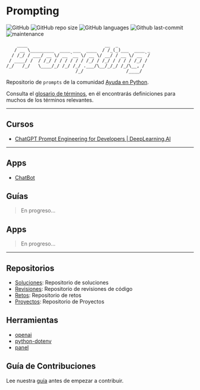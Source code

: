 # Prompting

![GitHub](https://img.shields.io/github/license/AyudaEnPython/prompting)
![GitHub repo size](https://img.shields.io/github/repo-size/AyudaEnPython/prompting)
![GitHub languages](https://img.shields.io/github/languages/top/AyudaEnPython/prompting)
![Github last-commit](https://img.shields.io/github/last-commit/AyudaEnPython/prompting)
![maintenance](https://img.shields.io/maintenance/yes/2023)

        ____                             __  _            
       / __ \_________  ____ ___  ____  / /_(_)___  ____ _
      / /_/ / ___/ __ \/ __ `__ \/ __ \/ __/ / __ \/ __ `/
     / ____/ /  / /_/ / / / / / / /_/ / /_/ / / / / /_/ / 
    /_/   /_/   \____/_/ /_/ /_/ .___/\__/_/_/ /_/\__, /  
                              /_/                /____/   

Repositorio de `prompts` de la comunidad [Ayuda en Python](https://www.facebook.com/groups/ayudaenpython/).

Consulta el [glosario de términos](glosario.md), en él encontrarás definiciones para muchos de los términos relevantes.

---

## Cursos

- [ChatGPT Prompt Engineering for Developers | DeepLearning.AI](cursos/chatgpt-prompting-engineering/)

---

## Apps

- [ChatBot](apps/chatbot/)

## Guías

> En progreso...

## Apps

> En progreso...

---

## Repositorios

- [Soluciones](https://github.com/AyudaEnPython/Soluciones): Repositorio de soluciones
- [Revisiones](https://github.com/AyudaEnPython/Revisiones): Repositorio de revisiones de código
- [Retos](https://github.com/AyudaEnPython/Retos): Repositorio de retos
- [Proyectos](https://github.com/AyudaEnPython/Proyectos): Repositorio de Proyectos

## Herramientas

- [openai](https://platform.openai.com/docs/api-reference?lang=python)
- [python-dotenv](https://saurabh-kumar.com/python-dotenv/)
- [panel](https://pypi.org/project/panel/)

## Guía de Contribuciones

Lee nuestra [guía](CONTRIBUTING.md) antes de empezar a contribuir.
